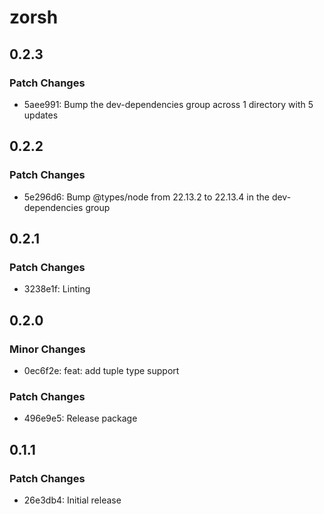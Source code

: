 # zorsh

## 0.2.3

### Patch Changes

- 5aee991: Bump the dev-dependencies group across 1 directory with 5 updates

## 0.2.2

### Patch Changes

- 5e296d6: Bump @types/node from 22.13.2 to 22.13.4 in the dev-dependencies group

## 0.2.1

### Patch Changes

- 3238e1f: Linting

## 0.2.0

### Minor Changes

- 0ec6f2e: feat: add tuple type support

### Patch Changes

- 496e9e5: Release package

## 0.1.1

### Patch Changes

- 26e3db4: Initial release
